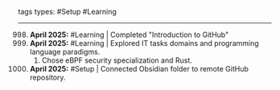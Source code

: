  tags types: #Setup #Learning 

---


998. **April 2025:** #Learning | Completed "Introduction to GitHub"
999. **April 2025:** #Learning | Explored IT tasks domains and programming language paradigms.
     1. Chose eBPF security specialization and Rust.
1000. **April 2025:** #Setup | Connected Obsidian folder to remote GitHub repository.




